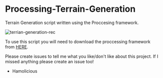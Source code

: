 # Processing-Terrain-Generation
Terrain Generation script written using the Proccesing framework. 

<img src="https://i.ibb.co/sqTnSLq/terrian-generation-rec.gif" alt="terrian-generation-rec" border="0">

To use this script you will need to download the proccessing framework from <a target="_blank" href="https://processing.org/">HERE</a>.

Please create issues to tell me what you like/don't like about this project.
If I missed anything please create an issue too!

 - Hamolicious
